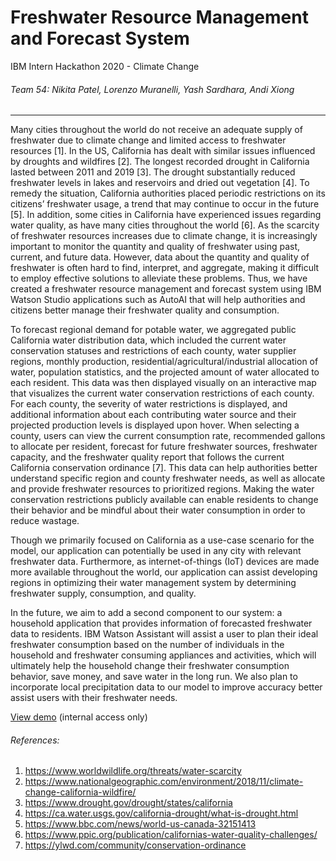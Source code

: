 # Freshwater Resource Management and Forecast System
IBM Intern Hackathon 2020 - Climate Change
###### Team 54: Nikita Patel, Lorenzo Muranelli, Yash Sardhara, Andi Xiong
---

Many cities throughout the world do not receive an adequate supply of freshwater due to climate change and limited access to freshwater resources [1]. In the US, California has dealt with similar issues influenced by droughts and wildfires [2]. The longest recorded drought in California lasted between 2011 and 2019 [3]. The drought substantially reduced freshwater levels in lakes and reservoirs and dried out vegetation [4]. To remedy the situation, California authorities placed periodic restrictions on its citizens’ freshwater usage, a trend that may continue to occur in the future [5]. In addition, some cities in California have experienced issues regarding water quality, as have many cities throughout the world [6]. As the scarcity of freshwater resources increases due to climate change, it is increasingly important to monitor the quantity and quality of freshwater using past, current, and future data. However, data about the quantity and quality of freshwater is often hard to find, interpret, and aggregate, making it difficult to employ effective solutions to alleviate these problems. Thus, we have created a freshwater resource management and forecast system using IBM Watson Studio applications such as AutoAI that will help authorities and citizens better manage their freshwater quality and consumption. 

To forecast regional demand for potable water, we aggregated public California water distribution data, which included the current water conservation statuses and restrictions of each county, water supplier regions, monthly production, residential/agricultural/industrial allocation of water, population statistics, and the projected amount of water allocated to each resident. This data was then displayed visually on an interactive map that visualizes the current water conservation restrictions of each county. For each county, the severity of water restrictions is displayed, and additional information about each contributing water source and their projected  production levels is displayed upon hover. When selecting a county, users can view the current consumption rate, recommended gallons to allocate per resident, forecast for future freshwater sources, freshwater capacity, and the freshwater quality report that follows the current California conservation ordinance [7]. This data can help authorities better understand specific region and county freshwater needs, as well as allocate and provide freshwater resources to prioritized regions. Making the water conservation restrictions publicly available can enable residents to change their behavior and be mindful about their water consumption in order to reduce wastage.

Though we primarily focused on California as a use-case scenario for the model, our application can potentially be used in any city with relevant freshwater data. Furthermore, as internet-of-things (IoT) devices are made more available throughout the world, our application can assist developing regions in optimizing their water management system by determining freshwater supply, consumption, and quality.

In the future, we aim to add a second component to our system: a household application that provides information of forecasted freshwater data to residents. IBM Watson Assistant will assist a user to plan their ideal freshwater consumption based on the number of individuals in the household and freshwater consuming appliances and activities, which will ultimately help the household change their freshwater consumption behavior, save money, and save water in the long run. We also plan to incorporate local precipitation data to our model to improve accuracy better assist users with their freshwater needs.

[View demo](https://ibm.box.com/s/ps3qebvghlghk3hssfl0vhihnx3ysm38) (internal access only)


###### References:
1. https://www.worldwildlife.org/threats/water-scarcity
2. https://www.nationalgeographic.com/environment/2018/11/climate-change-california-wildfire/
3. https://www.drought.gov/drought/states/california
4. https://ca.water.usgs.gov/california-drought/what-is-drought.html
5. https://www.bbc.com/news/world-us-canada-32151413
6. https://www.ppic.org/publication/californias-water-quality-challenges/
7. https://ylwd.com/community/conservation-ordinance
